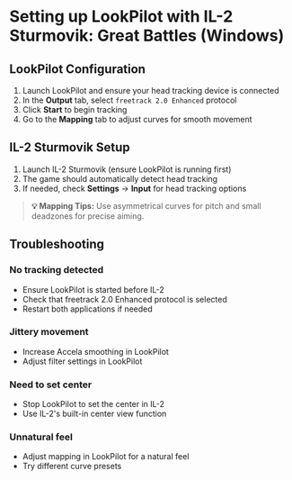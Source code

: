 # Setting up LookPilot with IL-2 Sturmovik: Great Battles (Windows)

## LookPilot Configuration

1. Launch LookPilot and ensure your head tracking device is connected
2. In the **Output** tab, select `freetrack 2.0 Enhanced` protocol
3. Click **Start** to begin tracking
4. Go to the **Mapping** tab to adjust curves for smooth movement

## IL-2 Sturmovik Setup

1. Launch IL-2 Sturmovik (ensure LookPilot is running first)
2. The game should automatically detect head tracking
3. If needed, check **Settings** → **Input** for head tracking options

> **💡 Mapping Tips:** Use asymmetrical curves for pitch and small deadzones for precise aiming.

## Troubleshooting

### No tracking detected
- Ensure LookPilot is started before IL-2
- Check that freetrack 2.0 Enhanced protocol is selected
- Restart both applications if needed

### Jittery movement
- Increase Accela smoothing in LookPilot
- Adjust filter settings in LookPilot

### Need to set center
- Stop LookPilot to set the center in IL-2
- Use IL-2's built-in center view function

### Unnatural feel
- Adjust mapping in LookPilot for a natural feel
- Try different curve presets 